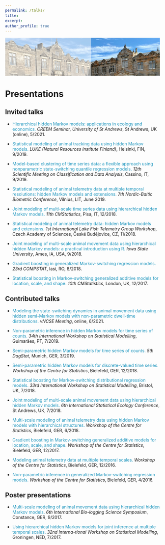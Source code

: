 ```yaml
---
permalink: /talks/
title:
excerpt:
author_profile: true
---
```


<img src='/images/StA3.png' width='895'>

Presentations
======

Invited talks
------

- <span style="color: #1f96be;"> Hierarchical hidden Markov models: applications in ecology and economics. </span>
*CREEM Seminar, University of St Andrews*, St Andrews, UK (online), 5/2021.

- <span style="color: #1f96be;"> Statistical modeling of animal tracking data using hidden Markov models. </span>
*LUKE (Natural Resources Institute Finland)*, Helsinki, FIN, 9/2019.

- <span style="color: #1f96be;"> Model-based clustering of time series data: a flexible approach using nonparametric state-switching quantile regression models. </span>
*12th Scientific Meeting on Classification and Data Analysis*, Cassino, IT, 9/2019.

- <span style="color: #1f96be;"> Statistical modeling of animal telemetry data at multiple temporal resolutions: hidden Markov models and extensions. </span>
*7th Nordic-Baltic Biometric Conference*, Vilnius, LIT, June 2019.

- <span style="color: #1f96be;"> Joint modeling of multi-scale time series data using hierarchical hidden Markov models. </span>
*11th CMStatistics*, Pisa, IT, 12/2018.

- <span style="color: #1f96be;"> Statistical modeling of animal telemetry data: hidden Markov models and extensions. </span>
*1st International Lake Fish Telemetry Group Workshop*, Czech Academy of Sciences, České Budějovice, CZ, 11/2018.

- <span style="color: #1f96be;"> Joint modeling of multi-scale animal movement data using hierarchical hidden Markov models: a practical introduction using R. </span>
*Iowa State University*, Ames, IA, USA, 9/2018.

- <span style="color: #1f96be;"> Gradient boosting in generalized Markov-switching regression models. </span>
*23rd COMPSTAT*, Iasi, RO, 8/2018.

- <span style="color: #1f96be;"> Statistical boosting in Markov-switching generalized additive models for location, scale, and shape. </span>
*10th CMStatistics*, London, UK, 12/2017.

Contributed talks
------

- <span style="color: #1f96be;"> Modeling the state-switching dynamics in animal movement data using hidden semi-Markov models with non-parametric dwell-time distributions. </span>
*vNCSE Meeting*, online, 6/2021.

- <span style="color: #1f96be;"> Non-parametric inference in hidden Markov models for time series of counts. </span>
*34th International Workshop on Statistical Modelling*, Guimarães, PT, 7/2019.

-	<span style="color: #1f96be;"> Semi-parametric hidden Markov models for time series of counts. </span>
*5th DagStat*, Munich, GER, 3/2019.

-	<span style="color: #1f96be;"> Semi-parametric hidden Markov models for discrete-valued time series. </span>
*Workshop of the Centre for Statistics*, Bielefeld, GER, 12/2018.

-	<span style="color: #1f96be;"> Statistical boosting for Markov-switching distributional regression models. </span>
*33rd International Workshop on Statistical Modelling*, Bristol, UK, 7/2018.

-	<span style="color: #1f96be;"> Joint modeling of multi-scale animal movement data using hierarchical hidden Markov models. </span>
*6th International Statistical Ecology Conference*, St Andrews, UK, 7/2018.

-	<span style="color: #1f96be;"> Multi-scale modeling of animal telemetry data using hidden Markov models with hierarchical structures. </span>
*Workshop of the Centre for Statistics*, Bielefeld, GER, 6/2018.

-	<span style="color: #1f96be;"> Gradient boosting in Markov-switching generalized additive models for location, scale, and shape. </span>
*Workshop of the Centre for Statistics*, Bielefeld, GER, 12/2017.

-	<span style="color: #1f96be;"> Modeling animal telemetry data at multiple temporal scales. </span>
*Workshop of the Centre for Statistics*, Bielefeld, GER, 12/2016.

-	<span style="color: #1f96be;"> Non-parametric inference in generalized Markov-switching regression models. </span>
*Workshop of the Centre for Statistics*, Bielefeld, GER, 4/2016.

Poster presentations
------

-	<span style="color: #1f96be;"> Multi-scale modeling of animal movement data using hierarchical hidden Markov models. </span>
*6th International Bio-logging Science Symposium*, Constance, GER, 9/2017.

-	<span style="color: #1f96be;"> Using hierarchical hidden Markov models for joint inference at multiple temporal scales. </span>
*32nd Interna-tional Workshop on Statistical Modelling*, Groningen, NED, 7/2017.
